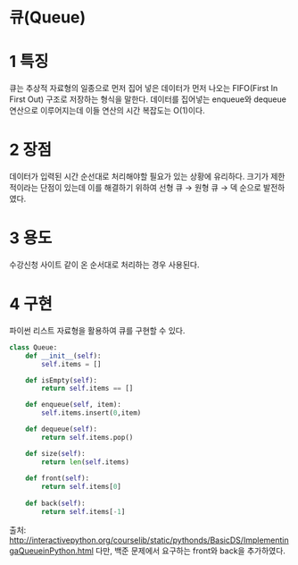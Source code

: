 큐(Queue)
=====

1 특징
======
큐는 추상적 자료형의 일종으로 먼저 집어 넣은 데이터가 먼저 나오는 FIFO(First In First Out) 구조로 저장하는 형식을 말한다.
데이터를 집어넣는 enqueue와 dequeue 연산으로 이루어지는데 이들 연산의 시간 복잡도는 O(1)이다.

2 장점
======
데이터가 입력된 시간 순선대로 처리해야할 필요가 있는 상황에 유리하다.
크기가 제한적이라는 단점이 있는데 이를 해결하기 위하여
선형 큐 → 원형 큐 → 덱 순으로 발전하였다.

3 용도
=====
수강신청 사이트 같이 온 순서대로 처리하는 경우 사용된다.

4 구현
=====
파이썬 리스트 자료형을 활용하여 큐를 구현할 수 있다.
```python
class Queue:
    def __init__(self):
        self.items = []

    def isEmpty(self):
        return self.items == []

    def enqueue(self, item):
        self.items.insert(0,item)

    def dequeue(self):
        return self.items.pop()

    def size(self):
        return len(self.items)
        
    def front(self):
        return self.items[0]
        
    def back(self):
        return self.items[-1]
```

출처: http://interactivepython.org/courselib/static/pythonds/BasicDS/ImplementingaQueueinPython.html
다만, 백준 문제에서 요구하는 front와 back을 추가하였다.
